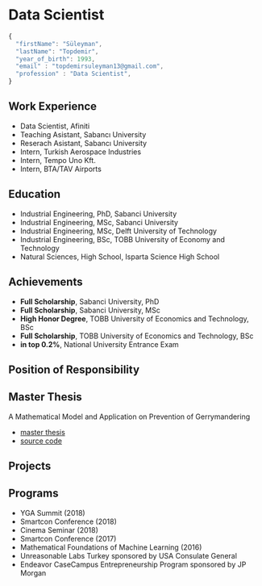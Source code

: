 # Data Scientist
```javascript
{
  "firstName": "Süleyman",
  "lastName": "Topdemir",
  "year_of_birth": 1993,
  "email" : "topdemirsuleyman13@gmail.com",
  "profession" : "Data Scientist",  
}
```

## Work Experience
- Data Scientist, Afiniti
- Teaching Asistant, Sabancı University
- Reserach Asistant, Sabancı University
- Intern, Turkish Aerospace Industries
- Intern, Tempo Uno Kft.
- Intern, BTA/TAV Airports

## Education
- Industrial Engineering, PhD, Sabanci University
- Industrial Engineering, MSc, Sabanci University
- Industrial Engineering, MSc, Delft University of Technology
- Industrial Engineering, BSc, TOBB University of Economy and Technology
- Natural Sciences, High School, Isparta Science High School

## Achievements
- **Full Scholarship**, Sabanci University, PhD
- **Full Scholarship**, Sabanci University, MSc
- **High Honor Degree**, TOBB University of Economics and Technology, BSc
- **Full Scholarship**, TOBB University of Economics and Technology, BSc
- **in top 0.2%**, National University Entrance Exam

## Position of Responsibility

## Master Thesis
A Mathematical Model and Application on Prevention of Gerrymandering
- [master thesis](https://research.sabanciuniv.edu/id/eprint/36870/)
- [source code](https://github.com/stopdemir/Tabu-Search-Implementation)

## Projects

## Programs

- YGA Summit (2018)
- Smartcon Conference (2018)
- Cinema Seminar (2018)
- Smartcon Conference (2017)
- Mathematical Foundations of Machine Learning (2016)
- Unreasonable Labs Turkey sponsored by USA Consulate General
- Endeavor CaseCampus Entrepreneurship Program sponsored by JP Morgan
